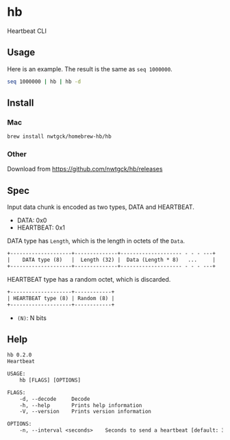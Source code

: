 # hb
Heartbeat CLI

## Usage

Here is an example. The result is the same as `seq 1000000`.

```bash
seq 1000000 | hb | hb -d
```

## Install

### Mac

```bash
brew install nwtgck/homebrew-hb/hb
```

### Other

Download from <https://github.com/nwtgck/hb/releases>

## Spec

Input data chunk is encoded as two types, DATA and HEARTBEAT.

* DATA: 0x0
* HEARTBEAT: 0x1

DATA type has `Length`, which is the length in octets of the `Data`.

```txt
+--------------------+--------------+-------------------- - - - ---+
|    DATA type (8)   |  Length (32) |  Data (Length * 8)   ...     |
+--------------------+--------------+-------------------- - - - ---+
```

HEARTBEAT type has a random octet, which is discarded.

```txt
+--------------------+------------+
| HEARTBEAT type (8) | Random (8) |
+--------------------+------------+
```

* `(N)`: N bits

## Help

```txt
hb 0.2.0
Heartbeat

USAGE:
    hb [FLAGS] [OPTIONS]

FLAGS:
    -d, --decode     Decode
    -h, --help       Prints help information
    -V, --version    Prints version information

OPTIONS:
    -n, --interval <seconds>    Seconds to send a heartbeat [default: 30]
```
